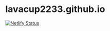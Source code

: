 # lavacup2233.github.io

[![Netlify Status](https://api.netlify.com/api/v1/badges/600cdc38-01e0-4ad4-a155-3cce6f68a0a9/deploy-status)](https://app.netlify.com/sites/lavacup2233page/deploys)

